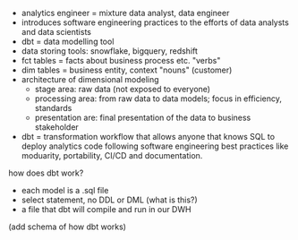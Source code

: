 - analytics engineer = mixture data analyst, data engineer
- introduces software engineering practices to the efforts of data analysts and data scientists
- dbt = data modelling tool
- data storing tools: snowflake, bigquery, redshift
- fct tables = facts about business process etc. "verbs" 
- dim tables = business entity, context "nouns" (customer)
- architecture of dimensional modeling
  - stage area: raw data (not exposed to everyone)
  - processing area: from raw data to data models; focus in efficiency, standards
  - presentation are: final presentation of the data to business stakeholder
- dbt = transformation workflow that allows anyone that knows SQL to deploy analytics code following software engineering best practices like moduarity, portability, CI/CD and documentation.

how does dbt work?
- each model is a .sql file
- select statement, no DDL or DML (what is this?)
- a file that dbt will compile and run in our DWH

(add schema of how dbt works)


